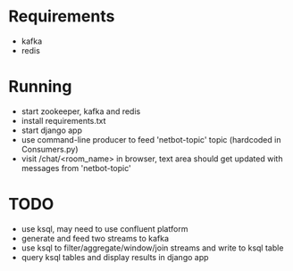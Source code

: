 # Requirements

- kafka
- redis


# Running

- start zookeeper, kafka and redis
- install requirements.txt
- start django app
- use command-line producer to feed 'netbot-topic' topic (hardcoded in Consumers.py)
- visit /chat/<room_name> in browser,
  text area should get updated with messages from 'netbot-topic'



# TODO

- use ksql, may need to use confluent platform
- generate and feed two streams to kafka
- use ksql to filter/aggregate/window/join streams and write to ksql table
- query ksql tables and display results in django app
